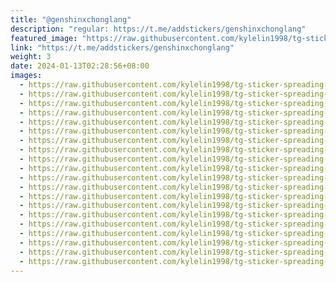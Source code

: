 ```yaml
---
title: "@genshinxchonglang"
description: "regular: https://t.me/addstickers/genshinxchonglang"
featured_image: "https://raw.githubusercontent.com/kylelin1998/tg-sticker-spreading-worldwide-images/main/img/2aa14045-4942-4c60-a455-9e09a195f54b.jpg"
link: "https://t.me/addstickers/genshinxchonglang"
weight: 3
date: 2024-01-13T02:28:56+08:00
images:
  - https://raw.githubusercontent.com/kylelin1998/tg-sticker-spreading-worldwide-images/main/img/2aa14045-4942-4c60-a455-9e09a195f54b.jpg
  - https://raw.githubusercontent.com/kylelin1998/tg-sticker-spreading-worldwide-images/main/img/e7d476d0-99c5-498a-ba1c-3cddf736a0a9.jpg
  - https://raw.githubusercontent.com/kylelin1998/tg-sticker-spreading-worldwide-images/main/img/42237557-cacd-4f48-afb4-a3189f9fca87.jpg
  - https://raw.githubusercontent.com/kylelin1998/tg-sticker-spreading-worldwide-images/main/img/500b46ee-49f4-4331-b118-85086e9da134.jpg
  - https://raw.githubusercontent.com/kylelin1998/tg-sticker-spreading-worldwide-images/main/img/1c0ef8c2-fc93-4875-a3da-be427da5eb77.jpg
  - https://raw.githubusercontent.com/kylelin1998/tg-sticker-spreading-worldwide-images/main/img/e227c6c0-2151-4e92-aa8d-6879e5511e02.jpg
  - https://raw.githubusercontent.com/kylelin1998/tg-sticker-spreading-worldwide-images/main/img/c7d44a43-a30a-420b-8c5a-e9290cc16957.jpg
  - https://raw.githubusercontent.com/kylelin1998/tg-sticker-spreading-worldwide-images/main/img/a1643a32-76f1-467a-8d34-e7cbf80fc8e2.jpg
  - https://raw.githubusercontent.com/kylelin1998/tg-sticker-spreading-worldwide-images/main/img/2bf13541-bb96-4bfd-9e7c-dd8dc5874af8.jpg
  - https://raw.githubusercontent.com/kylelin1998/tg-sticker-spreading-worldwide-images/main/img/78df7634-a09e-4cfd-8567-f95d0b812564.jpg
  - https://raw.githubusercontent.com/kylelin1998/tg-sticker-spreading-worldwide-images/main/img/39e729f9-c235-4c62-a1b1-df1aca854e14.jpg
  - https://raw.githubusercontent.com/kylelin1998/tg-sticker-spreading-worldwide-images/main/img/df958a6e-e1ea-4646-98dc-aa847aa6e003.jpg
  - https://raw.githubusercontent.com/kylelin1998/tg-sticker-spreading-worldwide-images/main/img/077e83a9-d34f-4e0a-b504-8054db43afe7.jpg
  - https://raw.githubusercontent.com/kylelin1998/tg-sticker-spreading-worldwide-images/main/img/c07efffc-bed9-41b8-8421-dc738241abe6.jpg
  - https://raw.githubusercontent.com/kylelin1998/tg-sticker-spreading-worldwide-images/main/img/77178640-a957-43e5-a410-c0ca64a705c6.jpg
  - https://raw.githubusercontent.com/kylelin1998/tg-sticker-spreading-worldwide-images/main/img/5d5c6d98-cf91-4946-a739-2d82eb41f783.jpg
  - https://raw.githubusercontent.com/kylelin1998/tg-sticker-spreading-worldwide-images/main/img/0d747a4b-5f17-4fc6-ad43-27081a3befce.jpg
  - https://raw.githubusercontent.com/kylelin1998/tg-sticker-spreading-worldwide-images/main/img/d40e814a-66f1-46f7-84fa-db47b99df1c9.jpg
  - https://raw.githubusercontent.com/kylelin1998/tg-sticker-spreading-worldwide-images/main/img/c2821dc9-adba-4c58-a3af-873a76f2cf3b.jpg
  - https://raw.githubusercontent.com/kylelin1998/tg-sticker-spreading-worldwide-images/main/img/547c3e6c-ceff-42b6-b9f6-a016dbf0f9bb.jpg
---
```

